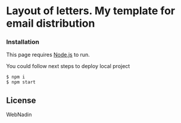 # Layout of letters. My template for email distribution


### Installation

This page requires [Node.js](https://nodejs.org/) to run.

You could follow next steps to deploy local project

 ```
$ npm i
$ npm start
```


License
----

WebNadin
